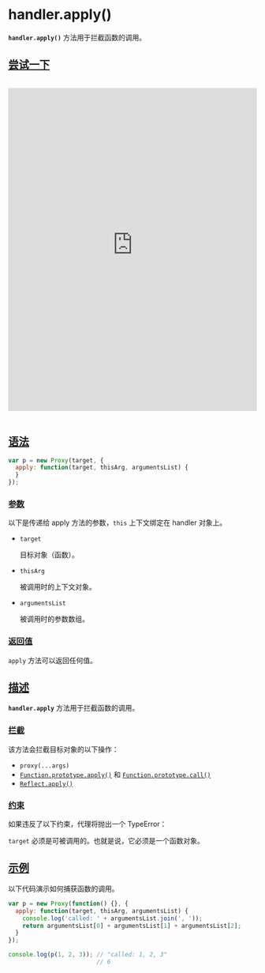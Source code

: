 # handler.apply()

**`handler.apply()`** 方法用于拦截函数的调用。

## [尝试一下](https://developer.mozilla.org/zh-CN/docs/Web/JavaScript/Reference/Global_Objects/Proxy/Proxy/apply#尝试一下)

<iframe class="interactive is-taller-height" height="200" src="https://interactive-examples.mdn.mozilla.net/pages/js/proxyhandler-apply.html" title="MDN Web Docs Interactive Example" loading="lazy" data-readystate="complete" style="box-sizing: border-box; border: 0px; max-width: 100%; width: 755px; background-color: var(--background-secondary); border-radius: var(--elem-radius); color: var(--text-primary); height: 654px; margin: 1rem 0px; padding: 0px;"></iframe>

## [语法](https://developer.mozilla.org/zh-CN/docs/Web/JavaScript/Reference/Global_Objects/Proxy/Proxy/apply#语法)

```js
var p = new Proxy(target, {
  apply: function(target, thisArg, argumentsList) {
  }
});
```

### [参数](https://developer.mozilla.org/zh-CN/docs/Web/JavaScript/Reference/Global_Objects/Proxy/Proxy/apply#参数)

以下是传递给 apply 方法的参数，`this` 上下文绑定在 handler 对象上。

-   `target`

    目标对象（函数）。

-   `thisArg`

    被调用时的上下文对象。

-   `argumentsList`

    被调用时的参数数组。

### [返回值](https://developer.mozilla.org/zh-CN/docs/Web/JavaScript/Reference/Global_Objects/Proxy/Proxy/apply#返回值)

`apply` 方法可以返回任何值。

## [描述](https://developer.mozilla.org/zh-CN/docs/Web/JavaScript/Reference/Global_Objects/Proxy/Proxy/apply#描述)

**`handler.apply`** 方法用于拦截函数的调用。

### [拦截](https://developer.mozilla.org/zh-CN/docs/Web/JavaScript/Reference/Global_Objects/Proxy/Proxy/apply#拦截)

该方法会拦截目标对象的以下操作：

-   `proxy(...args)`
-   [`Function.prototype.apply()`](https://developer.mozilla.org/zh-CN/docs/Web/JavaScript/Reference/Global_Objects/Function/apply) 和 [`Function.prototype.call()`](https://developer.mozilla.org/zh-CN/docs/Web/JavaScript/Reference/Global_Objects/Function/call)
-   [`Reflect.apply()`](https://developer.mozilla.org/zh-CN/docs/Web/JavaScript/Reference/Global_Objects/Reflect/apply)

### [约束](https://developer.mozilla.org/zh-CN/docs/Web/JavaScript/Reference/Global_Objects/Proxy/Proxy/apply#约束)

如果违反了以下约束，代理将抛出一个 TypeError：

`target` 必须是可被调用的。也就是说，它必须是一个函数对象。

## [示例](https://developer.mozilla.org/zh-CN/docs/Web/JavaScript/Reference/Global_Objects/Proxy/Proxy/apply#示例)

以下代码演示如何捕获函数的调用。

```js
var p = new Proxy(function() {}, {
  apply: function(target, thisArg, argumentsList) {
    console.log('called: ' + argumentsList.join(', '));
    return argumentsList[0] + argumentsList[1] + argumentsList[2];
  }
});

console.log(p(1, 2, 3)); // "called: 1, 2, 3"
                         // 6
```